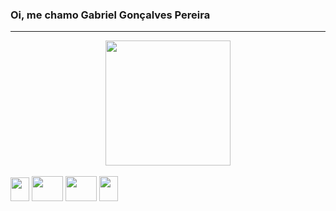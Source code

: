 ### Oi, me chamo Gabriel Gonçalves Pereira

<hr/>

 <div align="center">
  <a href="https://github.com/Gahh-gon">
   <img height=200  src="https://github-readme-stats.vercel.app/api/top-langs/?username=Gahh-gon&layout=compact&theme=shadow_green&hide_border=true&title_color=A7F5AA&icon_color=4CAF50&text_color=A7F5AA&bg_color=222428" />
  </a>
</div>

  </div>
<div style="display: inline_block"><br>
  <img src="https://cdn.jsdelivr.net/gh/devicons/devicon/icons/javascript/javascript-original.svg" height="38" width="30"/>         
    <img src="https://cdn.jsdelivr.net/gh/devicons/devicon/icons/html5/html5-original-wordmark.svg"height="40" width="50" />
   <img src="https://cdn.jsdelivr.net/gh/devicons/devicon/icons/css3/css3-original-wordmark.svg" height="40" width="50"/>   
   <img src="https://cdn.jsdelivr.net/gh/devicons/devicon/icons/nodejs/nodejs-original.svg"height="40" width="30" />
          
</div>
  
  
<!-- 
**Gahh-gon/Gahh-gon** is a ✨ _special_ ✨ repository because its `README.md` (this file) appears on your GitHub profile.

Here are some ideas to get you started:

- 🔭 I’m currently working on ...
- 🌱 I’m currently learning ...
- 👯 I’m looking to collaborate on ...
- 🤔 I’m looking for help with ...
- 💬 Ask me about ...
- 📫 How to reach me: ...
- 😄 Pronouns: ...
- ⚡ Fun fact: ...
-> 
